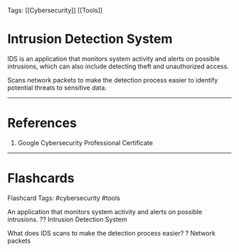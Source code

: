 Tags: [[Cybersecurity]] [[Tools]]
# Intrusion Detection System

IDS is an application that monitors system activity and alerts on possible intrusions, which can also include detecting theft and unauthorized access.

Scans network packets to make the detection process easier to identify potential threats to sensitive data.

---
# References

1. Google Cybersecurity Professional Certificate

---
# Flashcards

Flashcard Tags: #cybersecurity #tools

An application that monitors system activity and alerts on possible intrusions.
??
Intrusion Detection System
<!--SR:!2024-04-28,3,250!2024-04-28,3,250-->

What does IDS scans to make the detection process easier?
?
Network packets
<!--SR:!2024-04-29,4,270-->

